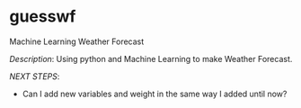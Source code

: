 # guesswf
Machine Learning Weather Forecast

_Description_: Using python and Machine Learning to make Weather Forecast.

_NEXT STEPS_:
 - Can I add new variables and weight in the same way I added until now?

